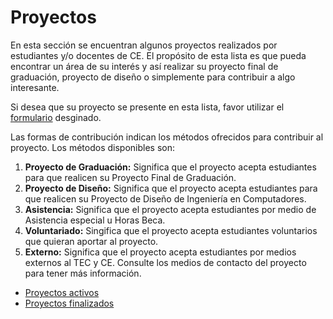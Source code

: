 # Proyectos

En esta sección se encuentran algunos proyectos realizados por estudiantes y/o docentes de CE. El propósito de esta lista es que pueda encontrar un área de su interés y así realizar su proyecto final de graduación, proyecto de diseño o simplemente para contribuir a algo interesante.

Si desea que su proyecto se presente en esta lista, favor utilizar el [formulario](https://forms.gle/xHzHPKD4MvzqAp5z8) desginado.

Las formas de contribución indican los métodos ofrecidos para contribuir al proyecto. Los métodos disponibles son:

1. **Proyecto de Graduación:** Significa que el proyecto acepta estudiantes para que realicen su Proyecto Final de Graduación.
1. **Proyecto de Diseño:** Significa que el proyecto acepta estudiantes para que realicen su Proyecto de Diseño de Ingeniería en Computadores.
1. **Asistencia:** Significa que el proyecto acepta estudiantes por medio de Asistencia especial u Horas Beca.
1. **Voluntariado:** Singifica que el proyecto acepta estudiantes voluntarios que quieran aportar al proyecto.
1. **Externo:** Significa que el proyecto acepta estudiantes por medios externos al TEC y CE. Consulte los medios de contacto del proyecto para tener más información.

- [Proyectos activos](proyectos_activos.md)
- [Proyectos finalizados](proyectos_finalizados.md)
